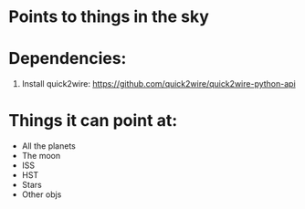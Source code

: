 # Points to things in the sky

# Dependencies:

1. Install quick2wire: https://github.com/quick2wire/quick2wire-python-api

# Things it can point at:
* All the planets
* The moon
* ISS
* HST
* Stars 
* Other objs
